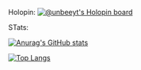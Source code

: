 Holopin:
[![@unbeeyt's Holopin board](https://holopin.me/unbeeyt)](https://holopin.io/@unbeeyt)




STats:

[![Anurag's GitHub stats](https://github-readme-stats.vercel.app/api?username=unbeeyt)](https://github.com/unbeeyt)

[![Top Langs](https://github-readme-stats.vercel.app/api/top-langs/?username=anuraghazra&layout=compact)](https://github.com/unbeeyt)
